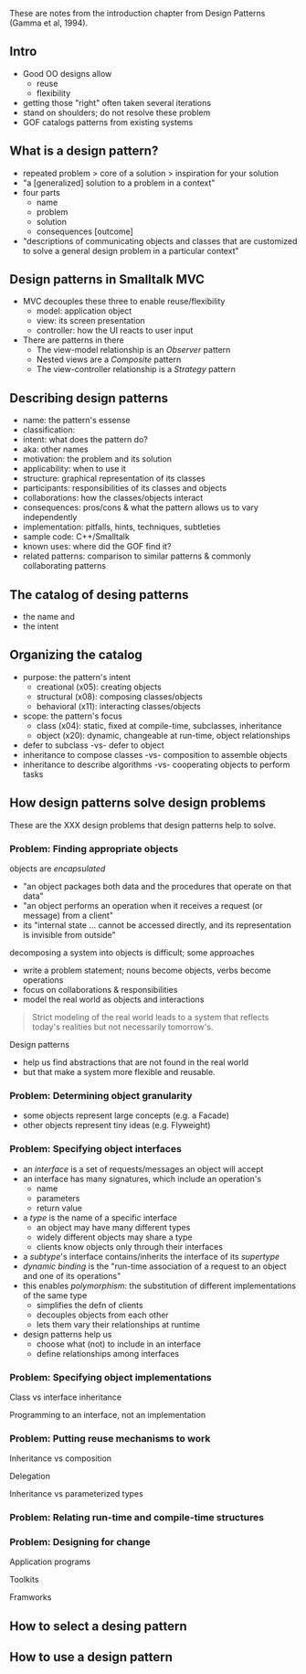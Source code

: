 These are notes from the introduction chapter from Design Patterns (Gamma et al, 1994).

## Intro

* Good OO designs allow
    * reuse
    * flexibility
* getting those "right" often taken several iterations
* stand on shoulders; do not resolve these problem
* GOF catalogs patterns from existing systems

## What is a design pattern? 

* repeated problem > core of a solution > inspiration for your solution
* "a [generalized] solution to a problem in a context"
* four parts
    * name
    * problem
    * solution
    * consequences [outcome]
* "descriptions of communicating objects and classes that are customized to solve a general design problem in a particular context"

## Design patterns in Smalltalk MVC

* MVC decouples these three to enable reuse/flexibility
    * model: application object
    * view: its screen presentation
    * controller: how the UI reacts to user input
* There are patterns in there
    * The view-model relationship is an *Observer* pattern
    * Nested views are a *Composite* pattern
    * The view-controller relationship is a *Strategy* pattern

## Describing design patterns

* name: the pattern's essense 
* classification: 
* intent: what does the pattern do?
* aka: other names
* motivation: the problem and its solution
* applicability: when to use it
* structure: graphical representation of its classes
* participants: responsibilities of its classes and objects
* collaborations: how the classes/objects interact
* consequences: pros/cons & what the pattern allows us to vary independently
* implementation: pitfalls, hints, techniques, subtleties
* sample code: C++/Smalltalk
* known uses: where did the GOF find it?
* related patterns: comparison to similar patterns & commonly collaborating patterns

## The catalog of desing patterns

* the name and 
* the intent

## Organizing the catalog

* purpose: the pattern's intent
    * creational (x05): creating objects
    * structural (x08): composing classes/objects
    * behavioral (x11): interacting classes/objects
* scope: the pattern's focus
    * class  (x04): static, fixed at compile-time, subclasses, inheritance
    * object (x20): dynamic, changeable at run-time, object relationships
* defer to subclass -vs- defer to object
* inheritance to compose classes -vs- composition to assemble objects
* inheritance to describe algorithms -vs- cooperating objects to perform tasks

## How design patterns solve design problems

These are the XXX design problems that design patterns help to solve.

### Problem: Finding appropriate objects

objects are *encapsulated*

* "an object packages both data and the procedures that operate on that data"
* "an object performs an operation when it receives a request (or message) from a client"
* its "internal state ... cannot be accessed directly, and its representation is invisible from outside"

decomposing a system into objects is difficult; some approaches

* write a problem statement; nouns become objects, verbs become operations
* focus on collaborations & responsibilities
* model the real world as objects and interactions

> Strict modeling of the real world leads to a system that reflects today's realities but not necessarily tomorrow's.

Design patterns 

* help us find abstractions that are not found in the real world 
* but that make a system more flexible and reusable.

### Problem: Determining object granularity

* some objects represent large concepts (e.g. a Facade)
* other objects represent tiny ideas (e.g. Flyweight)

### Problem: Specifying object interfaces

* an *interface* is a set of requests/messages an object will accept
* an interface has many signatures, which include an operation's
    * name
    * parameters
    * return value
* a *type* is the name of a specific interface
    * an object may have many different types
    * widely different objects may share a type
    * clients know objects only through their interfaces
* a *subtype*'s interface contains/inherits the interface of its *supertype*
* *dynamic binding* is the "run-time association of a request to an object and one of its operations"
* this enables *polymorphism*: the substitution of different implementations of the same type
    * simplifies the defn of clients
    * decouples objects from each other
    * lets them vary their relationships at runtime
* design patterns help us 
    * choose what (not) to include in an interface
    * define relationships among interfaces

### Problem: Specifying object implementations

Class vs interface inheritance

Programming to an interface, not an implementation

### Problem: Putting reuse mechanisms to work

Inheritance vs composition

Delegation

Inheritance vs parameterized types

### Problem: Relating run-time and compile-time structures

### Problem: Designing for change

Application programs

Toolkits

Framworks

## How to select a desing pattern

## How to use a design pattern


